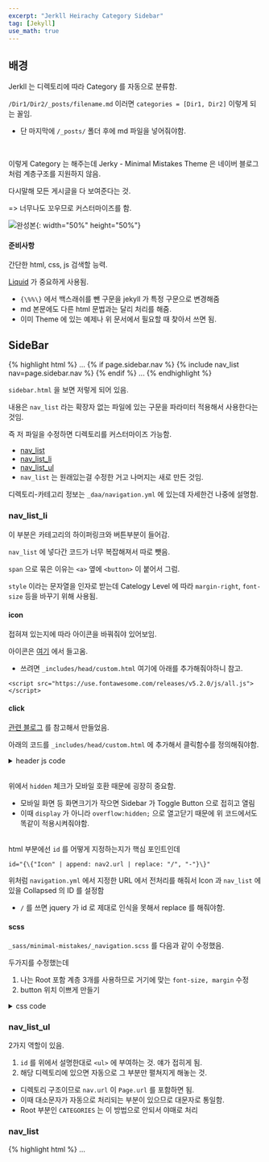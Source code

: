 ```yaml
---
excerpt: "Jerkll Heirachy Category Sidebar"
tag: [Jekyll]
use_math: true  
---
```


## 배경

Jerkll 는 디렉토리에 따라 Category 를 자동으로 분류함.

```/Dir1/Dir2/_posts/filename.md``` 이러면 ```categories = [Dir1, Dir2]``` 이렇게 되는 꼴임.
+ 단 마지막에 ```/_posts/``` 폴더 후에 md 파일을 넣어줘야함.

<br/>

이렇게 Category 는 해주는데 Jerky - Minimal Mistakes Theme 은 네이버 블로그처럼 계층구조를 지원하지 않음.

다시말해 모든 게시글을 다 보여준다는 것. 

=> 너무나도 꼬우므로 커스터마이즈를 함.

![완성본](/Posts/Jekyll/category.png){: width="50%" height="50%"}

#### 준비사항

간단한 html, css, js 검색할 능력.

[Liquid](https://jekyllrb.com/docs/liquid/) 가 중요하게 사용됨.
+ ```{\%%\}``` 에서 백스래쉬를 뺀 구문을 jekyll 가 특정 구문으로 변경해줌
+ md 본문에도 다른 html 문법과는 달리 처리를 해줌.
+ 이미 Theme 에 있는 예제나 위 문서에서 필요할 때 찾아서 쓰면 됨.


## SideBar

{% highlight html %}
...
  {\% if page.sidebar.nav %\}
    {\% include nav_list nav=page.sidebar.nav %\}
  {\% endif %\}
...
{% endhighlight %}

```sidebar.html``` 을 보면 저렇게 되어 있음. 

내용은 ```nav_list``` 라는 확장자 없는 파일에 있는 구문을 파라미터 적용해서 사용한다는 것임.

즉 저 파일을 수정하면 디렉토리를 커스터마이즈 가능함.
+ [nav_list](https://github.com/Mona04/Mona04.github.io/blob/main/Posts/Jekyll/_posts/nav_list)
+ [nav_list_li](https://github.com/Mona04/Mona04.github.io/blob/main/Posts/Jekyll/_posts/nav_list_li)
+ [nav_list_ul](https://github.com/Mona04/Mona04.github.io/blob/main/Posts/Jekyll/_posts/nav_list_ul)
+ ```nav_list``` 는 원래있는걸  수정한 거고 나머지는 새로 만든 것임.

디렉토리-카테고리 정보는 ```_daa/navigation.yml``` 에 있는데 자세한건 나중에 설명함.

### nav_list_li

이 부분은 카테고리의 하이퍼링크와 버튼부분이 들어감. 

```nav_list``` 에 넣다간 코드가 너무 복잡해져서 따로 뺏음.

```span``` 으로 묶은 이유는 ```<a>``` 옆에 ```<button>``` 이 붙어서 그럼.

```style``` 이라는 문자열을 인자로 받는데 Catelogy Level 에 따라 ```margin-right```, ```font-size``` 등을 바꾸기 위해 사용됨.

#### icon

접혀져 있는지에 따라 아이콘을 바꿔줘야 있어보임.

아이콘은 [여기](https://fontawesome.com/v5.15/icons?d=gallery&p=2) 에서 들고옴.
+ 쓰려면 ```_includes/head/custom.html``` 여기에 아래를 추가해줘야하니 참고.

```
<script src="https://use.fontawesome.com/releases/v5.2.0/js/all.js"></script>
```

#### click

[관련 블로그](https://it-ing.tistory.com/53#) 를 참고해서 만들었음.

아래의 코드를 ```_includes/head/custom.html``` 에 추가해서 클릭함수를 정의해줘야함.

<details markdown="1">
<summary>header js code</summary>

{% highlight html %}
<script src="//code.jquery.com/jquery-1.12.0.min.js"></script>
<script>
    var style_spreaded = { "is_spreaded" : true };

    function fn_spread(id) {
        var child = $('#Category' + id);
        var icon = $('#Icon' + id);
        var auto_h = child.css("display", "block").css('overflow', 'visible').css('height', 'auto').height(); 
    
        if (child.attr('spreaded') == "true")
        {
            child.attr('spreaded', 'false');
    
            child.height(auto_h).stop(true, false).clearQueue().animate({ height: 0 },
                {
                    duration: 400, complete: function () {
                        child.css('height', 0).css('height', 'auto'); 
                        child.css('overflow', 'hidden').css("display", "none").css("opacity", "0%").css("z-index", "10").css("max-height", "0%");
                    }
                });
    
            icon.toggleClass("fas fa-angle-up");
        }
        else
        {
            child.attr('spreaded', 'true');
    
            // without max-height make overlaped results as minimal-mistakes toggle button do somthing.
            child.css("opacity", "100%").css("z-index", "0").css("max-height", "100%");
    
            child.height(0).stop(true, false).clearQueue().animate({ height: auto_h },
                {
                    duration: 400, complete: function () {
                        child.css('height', auto_h).css('height', 'auto');
                    }
                });
    
            icon.toggleClass("fas fa-angle-down");
        }
    }
</script>
{% endhighlight %}
</details><br/>

위에서 ```hidden``` 체크가 모바일 호환 때문에 굉장히 중요함.
+ 모바일 화면 등 화면크기가 작으면 Sidebar 가 Toggle Button 으로 접히고 열림
+ 이때 ```display``` 가 아니라 ```overflow:hidden;``` 으로 열고닫기 때문에 위 코드에서도 똑같이 적용시켜줘야함.<br/><br/>



html 부분에선 ```id``` 를 어떻게 지정하는지가 핵심 포인트인데

```
id="{\{"Icon" | append: nav2.url | replace: "/", "-"}\}"
```

위처럼 ```navigation.yml``` 에서 지정한 URL 에서 전처리를 해줘서 Icon 과 ```nav_list``` 에 있을 Collapsed 의 ID 를 설정함
+ ```/``` 를 쓰면 jquery 가 id 로 제대로 인식을 못해서 replace 를 해줘야함.

#### scss

```_sass/minimal-mistakes/_navigation.scss``` 를 다음과 같이 수정했음.

두가지를 수정했는데
1. 나는 Root 포함 계층 3개를 사용하므로 거기에 맞는 ```font-size, margin``` 수정
2. button 위치 이쁘게 만들기

<details markdown="1">
<summary>css code</summary>

{% highlight css %}

.nav__sub-title, .nav__sub-title2, .nav__sub-title3 {
    display: block;
    margin: 0.5rem 0;
    padding: 0.25rem 0;
    font-family: $sans-serif-narrow;
    font-size: $type-size-6;
    font-weight: bold;
    text-transform: uppercase;
    border-bottom: 1px solid $border-color;
    align-content: stretch;
}

.nav__sub-title2 { 
    margin-left: 1em;
    font-size: $type-size-7;
    font-weight: normal;
}
.nav__sub-title3 {
    margin-left: 2em;
    font-size: $type-size-8;
    font-weight: normal;
}

.nav__sub-button {
    width: 100%;
    float: right;
    margin: 0;
    margin-left: 0.5em;
    border: none;
    border-width: 0em;
    outline: none;
    font-size: $type-size-8;
    background: rgba(0,0,0,0);
}
.nav__sub-button:hover {
    background: rgba(0,0,0,0);
}
.nav__sub-button:focus {
    outline: none;
}

{% endhighlight %}
</details>

### nav_list_ul

2가지 역할이 있음.

1. ```id``` 를 위에서 설명한대로 ```<ul>``` 에 부여하는 것. 얘가 접히게 됨.
2. 해당 디렉토리에 있으면 자동으로 그 부분만 펼쳐지게 해놓는 것.
  + 디렉토리 구조이므로 ```nav.url``` 이 ```Page.url``` 를 포함하면 됨.
  + 이때 대소문자가 자동으로 처리되는 부분이 있으므로 대문자로 통일함.
  + Root 부분인 ```CATEGORIES``` 는 이 방법으로 안되서 야매로 처리	

### nav_list

{% highlight html %}
...
<ul class="nav__items" id="{\{"Category" | append: nav.url | replace: "/", "-"}\}" style="display: none;" >
{\% for nav2 in nav.children %\}
...
{% endhighlight %}

파일 중간에 저기부분이 포함된 문단이 원래 있던 거에서 크게 수정된 부분임

```nav``` 의 children 마다 ```<ul>``` 안에 ```<li>``` 를 채우는게 다인데, Liquid 문법이 있어서 복잡해 보일 뿐임.

이때 ```<li>``` 의 구조는 앞에서 살펴본 ```nav_li``` 와 새로운 ```<ul>``` 임.
+ 새로운 ```<ul>``` 안에는 Subdirectory 가 들어가게 됨.
+ 포문을 돌려 내려간 단계가 곧 표현가능한 계층의 갯수로 내가 만든건 2번만 돌리고 끝남.
+ 같은 구조로 계속 포문을 돌릴 수 있으므로 계층 추가도 쉽게 가능함.

#### scss

{% highlight css %}
.sidebar::-webkit-scrollbar {
    width: 0; /* Remove scrollbar space */
    background: transparent; /* Optional: just make scrollbar invisible */
}
/* Optional: show position indicator in red */
.sidebar::-webkit-scrollbar-thumb {
    background: #FF0000;
}
{% endhighlight %}

위를 ```_sidebar.scss``` 에 추가하면 스크롤바 없앨 수 있음.




## navigation.yml

계층구조를 html 내에서 탐색하는건 구현도 어렵고 필요한 추가 파일도 있어서 사용안함.

사용할 전략은 2가지임.
1. ```navigation.yml``` 에 미리 Directory 정보를 넣어두는 것임.
  + 위에서 살펴보았듯 이 정보는 ```site.data.navigation[page.sidebar.nav]``` 에서 접근가능함.
2. directory 마다 md 파일을 만들고, 거기서 Category Filtering  을 함.
  + 이때 Liquid 로 Include 를 하면 편하겠지만 상위디렉토리에 접근이 안되서 직접 넣어줘야함.
  + Category Filtering 은 ```_layout/categories.html``` 을 조금만 수정해서 구현함.

이를 수동으로 하면 귀찮아서 프로그램을 하나 만들었음 [링크](https://github.com/Mona04/GitBlogHelper/blob/master/README.md)


## 결론

1. SideBar 관련 html 파일 커스터마이즈 
2. Directory 정보 반영된 navigation.yml 

두부분만 수정하면 계층형 카테고리를 GitBlog 에서 구현할 수 있음.



